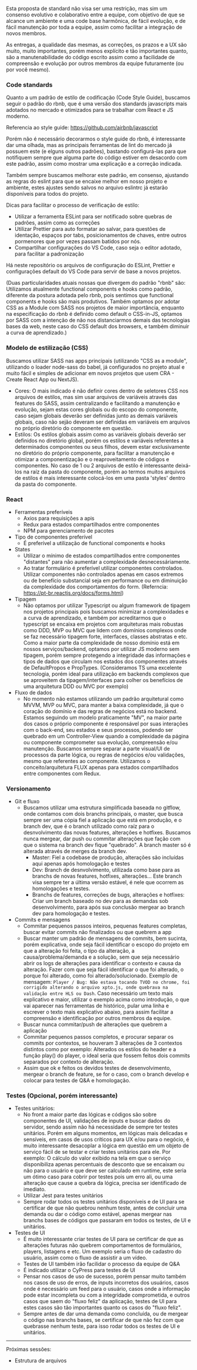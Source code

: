 Esta proposta de standard não visa ser uma restrição, mas sim um consenso evolutivo e colaborativo entre a equipe, com objetivo de que se alcance um ambiente e uma code base harmônica, de fácil evolução, e de fácil manutenção por toda a equipe, assim como facilitar a integração de novos membros.

As entregas, a qualidade das mesmas, as correções, os prazos e a UX são muito, muito importantes, porém menos explícito e tão importantes quanto, são a manutenabilidade do código escrito assim como a facilidade de compreensão e evolução por outros membros da equipe futuramente (ou por você mesmo). 

### Code standards

Quanto a um padrão de estilo de codificação (Code Style Guide), buscamos seguir o padrão do rbnb, que é uma versão dos standards javascripts mais adotados no mercado e otimizados para se trabalhar com React e JS moderno.

Referencia ao style guide: https://github.com/airbnb/javascript

Porém não é necessário decorarmos o style guide do rbnb, é interessante dar uma olhada, mas as principais ferramentas de lint do mercado já possuem este (e elguns outros padrões), bastando configurá-las para que notifiquem sempre que alguma parte do código estiver em desacordo com este padrão, assim como mostrar uma explicação e a correção indicada.

Também sempre buscamos melhorar este padrão, em consenso, ajustando as regras do eslint para que se encaixe melhor em nosso projeto e ambiente, estes ajustes sendo salvos no arquivo eslintrc já estarão disponíveis para todos do projeto. 

Dicas para facilitar o processo de verificação de estilo:
- Utilizar a ferramenta ESLint para ser notificado sobre quebras de padrões, assim como as correções
- Utilizar Prettier para auto formatar ao salvar, para questões de identação, espaços por tabs, posicionamentos de chaves, entre outros pormenores que por vezes passam batidos por nós.
- Compartilhar configurações do VS Code, caso seja o editor adotado, para facilitar a padronização

Há neste repositório os arquivos de configuração do ESLint, Prettier e configurações default do VS Code para servir de base a novos projetos.

(Duas particularidades atuais nossas que divergem do padrão "rbnb" são: Utilizamos atualmente functional components e hooks como padrão, diferente da postura adotada pelo rbnb, pois sentimos que functional components e hooks são mais produtivos. Também optamos por adotar CSS as a Module com SASS nos projetos de maior importância, enquanto na especificação do rbnb é definido como default o CSS-in-JS, optamos por SASS com a intenção de não nos distanciarmos demais das tecnologias bases da web, neste caso do CSS default dos browsers, e também diminuir a curva de aprendizado.)


### Modelo de estilização (CSS)

Buscamos utilizar SASS nas apps principais (utilizando "CSS as a module", utilizando o loader node-sass do babel, já configurados no projeto atual e muito fácil e simples de adicionar em novos projetos que usem CRA - Create React App ou NextJS).
-	Cores: O mais indicado é não definir cores dentro de seletores CSS nos arquivos de estilos, mas sim usar arquivos de variáveis através das features do SASS, assim centralizando e facilitando a manutenção e evolução, sejam estas cores globais ou do escopo do componente, caso sejam globais deverão ser definidas junto as demais variáveis globais, caso não sejão deveram ser definidas em variáveis em arquivos no próprio diretório do componente em questão.
-	Estilos: Os estilos globais assim como as variáveis globais deverão ser definidos no diretório global, porém os estilos e variáveis referentes a determinados componentes ou seus filhos, devem estar exclusivamente no diretório do próprio componente, para facilitar a manutenção e otimizar a componentização e o reaproveitamento de códigos e componentes. No caso de 1 ou 2 arquivos de estilo é interessante deixá-los na raíz da pasta do componente, porém ao termos muitos arquivos de estilos é mais interessante colocá-los em uma pasta 'styles' dentro da pasta do componente.

### React
-   Ferramentas preferíveis
	-	Axios para requisições a apis
	-	Redux para estados compartilhados entre componentes
	-	NPM para gerenciamento de pacotes
-   Tipo de componentes preferível
	-	É preferível a utilização de functional components e hooks
-   States
	-	Utilizar o mínimo de estados compartilhados entre componentes "distantes" para não aumentar a complexidade desnecessáriamente.
	-	Ao tratar formulário é preferível utilizar componentes controlados. Utilizar componentes não controlados apenas em casos extremos ou de benefício substancial seja em performance ou em diminuição da complexidade dos comportamentos do form. (Referncia: https://pt-br.reactjs.org/docs/forms.html)
-	Tipagem
	-	Não optamos por utilizar Typescript ou algum framework de tipagem nos projetos principais pois buscamos minimizar a complexidades e a curva de aprendizado, e também por acreditarmos que o typescript se encaixa em projetos com arquiteturas mais robustas como DDD, MVP ou MVC que lidem com domínios complexos onde se faz necessário tipagem forte, interfaces, classes abstratas e etc. Como a maior parte da complexidade de nosso domínio está em nossos serviços/backend, optamos por utilizar JS moderno sem tipagem, porém sempre protegendo a integridade das informações e tipos de dados que circulam nos estados dos componentes através de DefaultPropos e PropTypes. (Consideramos TS uma excelente tecnologia, porém ideal para utilização em backends complexos que se aproveitem da tipagem/interfaces para colher os benefícios de uma arquitetura DDD ou MVC por exemplo)  
-   Fluxo de dados
	-	No momento não estamos utilizando um padrão arquitetural como MVVM, MVP ou MVC, para manter a baixa complexidade, já que o coração do domínio e das regras de negócios está no backend. Estamos seguindo um modelo praticamente "MV", na maior parte dos casos o próprio componente é responsável por suas interações com o back-end, seu estados e seus processos, podendo ser quebrado em um Controller-View quando a complexidade da página ou componente comprometer sua evolução, compreensão e/ou manutenção. Buscamos sempre separar a parte visual/UI de processos da parte lógica, ou regras de negócios e/ou validações, mesmo que referentes ao componente. Utilizamos o conceito/arquitetura FLUX apenas para estados compartilhados entre componentes com Redux. 

### Versionamento
-   Git e fluxo
	-	Buscamos utilizar uma estrutura simplificada baseada no gitflow, onde contamos com dois branchs principais, o master, que busca sempre ser uma cópia fiel a aplicação que está em produção, e o branch dev, que é o branch utilizado como raíz para o desnvolvimento das novas features, alterações e hotfixes. Buscamos nunca mergear, dar push ou commitar alterações que fação com que o sistema na branch dev fique "quebrado". A branch master só é alterada através de merges da branch dev.
		-	Master: Fiel a codebase de produção, alterações são incluídas aqui apenas após homologação e testes
		-	Dev: Branch de desnvolvimento, utilizada como base para as branchs de novas features, hotfixes, alterações... Este branch visa sempre ter a última versão estável, é nele que ocorrem as homologações e testes.
		-	Branchs de features, correções de bugs, alterações e hotfixes: Criar um branch baseado no dev para as demandas sob desenvolvimento, para após sua conclusão mergear ao branch dev para homologação e testes.
-   Commits e mensagens
	-	Commitar pequenos passos inteiros, pequenas features completas, buscar evitar commits não finalizados ou que quebrem a app
	- Buscar manter um padrão de mensagens de commits, bem sucinta, porém explicativa, onde seja fácil identificar o escopo do projeto em que a alteração foi feita, o tipo da alteração, a causa/problema/demanda e a solução, sem que seja necessário abrir os logs de alterações para identificar o contexto e causa da alteração. Fazer com que seja fácil identificar o que foi alterado, o porque foi alterado, como foi alterado/solucionado. Exemplo de mensagem: ```Player / Bug: Não estava tocando TVOD no chrome, foi corrigido alterando o arquivo xpto.js, onde quebrava na validação entre HLS ou Dash```. Caso necessário um texto mais explicativo e maior, utilizar o exemplo acima como introdução, o que vai aparecer nas ferramentas de histórico, pular uma linha e escrever o texto mais explicativo abaixo, para assim facilitar a compreensão e identificação por outros membros da equipe. 
	-	Buscar nunca commitar/push de alterações que quebrem a aplicação
	-	Commitar pequenos passos completos, e procurar separar os commits por contextos, se houveram 3 alterações de 3 contextos distintos como por exemplo: Alterados os estilos do header e a função play() do player, o ideal seria que fossem feitos dois commits separados por contexto de alteração.
	-	Assim que ok e feitos os devidos testes de desenvolvimento, mergear o branch de feature, se for o caso, com o branch develop e colocar para testes de Q&A e homologação.

### Testes (Opcional, porém interessante)
-	Testes unitários:
	-	No front a maior parte das lógicas e códigos são sobre componentes de UI, validações de inputs e buscar dados do servidor, sendo assim não há necessidade de sempre ter testes unitários. Porém em alguns momentos, em lógicas mais delicadas e sensíveis, em casos de usos críticos para UX e/ou para o negócio, é muito interessante desacoplar a lógica em questão em um objeto de serviço fácil de se testar e criar testes unitários para ele. Por exemplo: O cálculo do valor exibido na tela em que o serviço disponibiliza apenas percentuais de desconto que se encaixam ou não para o usuário e que deve ser calculado em runtime, este seria um ótimo caso para cobrir por testes pois um erro ali, ou uma alteração que cause a quebra da lógica, precisa ser identificado de imediato.
	- Utilizar Jest para testes unitários
	- Sempre rodar todos os testes unitários disponíveis e de UI para se certificar de que não quebrou nenhum teste, antes de concluir uma demanda ou dar o código como estável, apenas mergear nas branchs bases de códigos que passaram em todos os testes, de UI e unitários.
-	Testes de UI
	-	É muito interessante criar testes de UI para se certificar de que as alterações futuras não quebrem comportamentos de formulários, players, listagens e etc. Um exemplo seria o fluxo de cadastro do usuário, assim como o fluxo de assistir a um vídeo.
	-	Testes de UI também irão facilidar o processo da equipe de Q&A
	-	É indicado utilizar o CyPress para testes de UI
	-	Pensar nos casos de uso de sucesso, porém pensar muito também nos casos de uso de erros, de inputs incorretos dos usuários, casos onde é necessário um feed para o usuário, casos onde a informação pode estar incompleta ou com a integridade comprometida, e outros casos que saem do "fluxo feliz" da aplicação, testes de UI para estes casos são tão importantes quanto os casos do "fluxo feliz".
	-	Sempre antes de dar uma demanda como concluída, ou de mergear o código nas branchs bases, se certificar de que não fez com que quebrasse nenhum teste, para isso rodar todos os testes de UI e unitários.



----
Próximas sessões: 
- Estrutura de arquivos
